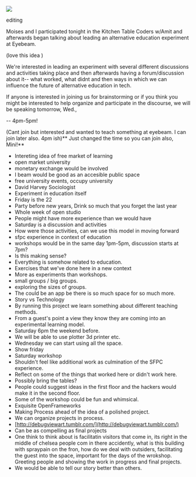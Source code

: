 
![](https://hackpad-attachments.s3.amazonaws.com/hackpad.com_vm8pgF7s5Tu_p.77300_1383715477498_professor-cat.jpg)

editing

Moises and I participated tonight in the Kitchen Table Coders w/Amit and afterwards began talking about leading an alternative education experiment at Eyebeam. 

(love this idea ) 

We're interested in leading an experiment with several different discussions and activities taking place and then afterwards having a forum/discussion about it-- what worked, what didnt and then ways in which we can influence the future of alternative education in tech.

If anyone is interested in joining us for brainstorming or if you think you might be interested to help organize and participate in the discourse, we will be speaking tomorrow, Wed.,

-- 4pm-5pm!

(Cant join but interested and wanted to teach something at eyebeam. I can join later also. 4pm ish)** Just changed the time so you can join also, Mini!**

*   Intereting idea of free market of learning
*   open market university
*   monetary exchange would be involved
*   I beam would be good as an accesible public space
*   free university events, occupy university 
*   David Harvey Sociologist
*   Experiment in education itself
*   Friday is the 22
*   Party before new years, Drink so much that you forget the last year
*   Whole week of open studio
*   People might have more experience than we would have
*   Saturday is a discussion and activities
*   How were those activities, can we use this model in moving forward
*   sfpc experience in context of education
*   workshops would be in the same day 1pm-5pm, discussion starts at 7pm?
*   Is this making sense?
*   Everything is somehow related to education.
*   Exercises that we've done here in a new context
*   More as experiments than workshops.
*   small groups / big groups.
*   exploring the sizes of groups.
*   The could be an app be there is so much space for so much more.
*   Story vs Technology
*   By running this project we learn something about different teaching methods.
*   From a guest's point a view they know they are coming into an experimental learning model.
*   Saturday 6pm the weekend before.
*   We will be able to use plotter 3d printer etc.
*   Wednesday we can start using all the space.
*   Show friday
*   Saturday workshop
*   Shouldn't feel like additional work as culmination of the SFPC experience.
*   Reflect on some of the things that worked here or didn't work here.
*   Possibly bring the tables?
*   People could suggest ideas in the first floor and the hackers would make it in the second floor.
*   Some of the workshop could be fun and whimsical.
*   Exquisite OpenFrameworks
*   Making Process ahead of the idea of a polished project.
*   We can organize projects in process.
*   [http://debugviewart.tumblr.com/](http://debugviewart.tumblr.com/)
*   Can be as compelling as final projects
*   One think to think about is facilitatin visitors that come in, its right in the middle of chelsea people com in there accidently, what is this building with spraypain on the fron, how do we deal with outsiders, facilitating the guest into the space, important for the days of the wrokshop. Greeting people and showing the work in progress and final projects.
*   We would be able to tell our story better than others.
